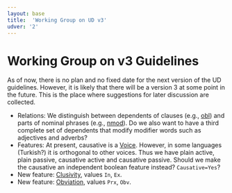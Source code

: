 ```yaml
---
layout: base
title:  'Working Group on UD v3'
udver: '2'
---
```


# Working Group on v3 Guidelines

As of now, there is no plan and no fixed date for the next version of the UD
guidelines. However, it is likely that there will be a version 3 at some point
in the future. This is the place where suggestions for later discussion are
collected.

* Relations: We distinguish between dependents of clauses (e.g., [obl]())
  and parts of nominal phrases (e.g., [nmod]()). Do we also want to have a
  third complete set of dependents that modify modifier words such as adjectives
  and adverbs?
* Features: At present, causative is a [Voice](). However, in some languages
  (Turkish?) it is orthogonal to other voices. Thus we have plain active, plain
  passive, causative active and causative passive. Should we make the causative
  an independent boolean feature instead? `Causative=Yes`?
* New feature: [Clusivity](), values `In`, `Ex`.
* New feature: [Obviation](), values `Prx`, `Obv`.
